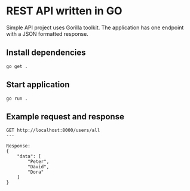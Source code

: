 # REST API written in GO

Simple API project uses Gorilla toolkit. The application has one endpoint with a JSON formatted response.

## Install dependencies
```
go get .
```

## Start application
```
go run .
```

## Example request and response
```
GET http://localhost:8000/users/all
---

Response:
{
    "data": [
        "Peter",
        "David",
        "Dora"
    ]
}
```
